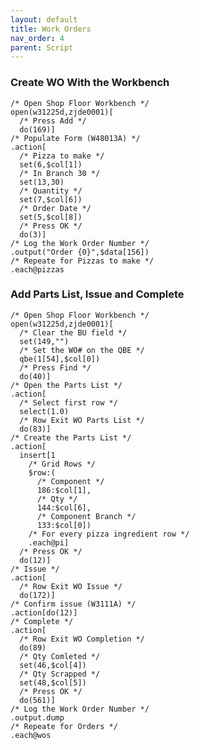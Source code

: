 ```yaml
---
layout: default
title: Work Orders
nav_order: 4
parent: Script
---
```


<link href="../assets/prism-dark.min.css" rel="stylesheet" />
<link href="../assets/style.css" rel="stylesheet">
<script src="../assets/prism-core.min.js"></script>
<script src="../assets/prism-csl.js"></script>

### Create WO With the Workbench

<div class="codeblock">
<pre><code class="language-csl">/* Open Shop Floor Workbench */
open(w31225d,zjde0001)[
  /* Press Add */
  do(169)]
/* Populate Form (W48013A) */
.action[
  /* Pizza to make */
  set(6,$col[1])
  /* In Branch 30 */
  set(13,30)
  /* Quantity */
  set(7,$col[6])
  /* Order Date */
  set(5,$col[8])
  /* Press OK */
  do(3)]
/* Log the Work Order Number */
.output("Order {0}",$data[156])
/* Repeate for Pizzas to make */
.each@pizzas
</code></pre>
</div>

### Add Parts List, Issue and Complete

<div class="codeblock">
<pre><code class="language-csl">/* Open Shop Floor Workbench */
open(w31225d,zjde0001)[
  /* Clear the BU field */
  set(149,"")
  /* Set the WO# on the QBE */
  qbe(1[54],$col[0])
  /* Press Find */
  do(40)]
/* Open the Parts List */
.action[
  /* Select first row */
  select(1.0)
  /* Row Exit WO Parts List */
  do(83)]
/* Create the Parts List */
.action[
  insert[1
    /* Grid Rows */
    $row:(
      /* Component */
      186:$col[1],
      /* Qty */
      144:$col[6],
      /* Component Branch */
      133:$col[0])
    /* For every pizza ingredient row */
    .each@pi]
  /* Press OK */
  do(12)]
/* Issue */
.action[
  /* Row Exit WO Issue */
  do(172)]
/* Confirm issue (W3111A) */
.action[do(12)]
/* Complete */
.action[
  /* Row Exit WO Completion */
  do(89)
  /* Qty Comleted */
  set(46,$col[4])
  /* Qty Scrapped */
  set(48,$col[5])
  /* Press OK */
  do(561)]
/* Log the Work Order Number */
.output.dump
/* Repeate for Orders */
.each@wos
</code></pre>
</div>
